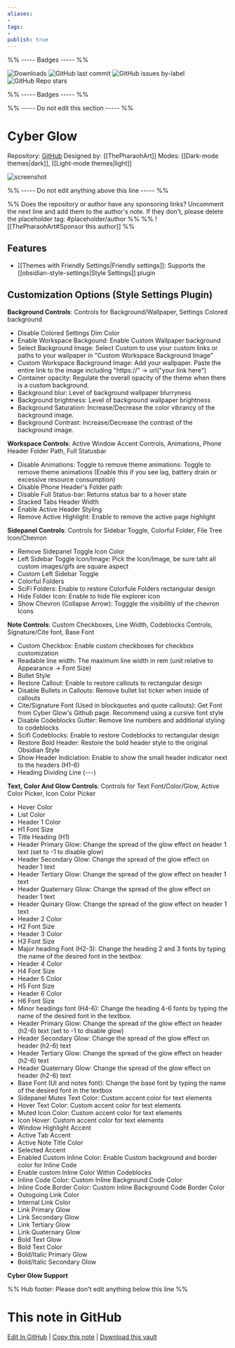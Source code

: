 ```yaml
---
aliases:
- 
tags: 
- 
publish: true
---
```


%% ----- Badges ----- %%

![Downloads](https://img.shields.io/badge/downloads-84223-573E7A?style=for-the-badge&logo=)
![GitHub last commit](https://img.shields.io/github/last-commit/ArtexJay/Obsidian-CyberGlow?color=573E7A&label=last%20update&logo=github&style=for-the-badge)
![GitHub issues by-label](https://img.shields.io/github/issues/ArtexJay/Obsidian-CyberGlow/help%20wanted?color=573E7A&logo=github&style=for-the-badge) 
![GitHub Repo stars](https://img.shields.io/github/stars/ArtexJay/Obsidian-CyberGlow?color=573E7A&logo=github&style=for-the-badge)

%% ----- Badges ----- %%

%% ----- Do not edit this section ----- %%

# Cyber Glow

Repository: [GitHub](https://github.com/ThePharaohArt/Obsidian-CyberGlow)
Designed by: [[ThePharaohArt]]
Modes: [[Dark-mode themes|dark]], [[Light-mode themes|light]]



![screenshot](https://github.com/ThePharaohArt/Obsidian-CyberGlow/raw/HEAD/Screenshot.png)

%% ----- Do not edit anything above this line ----- %% 

%% Does the repository or author have any sponsoring links? Uncomment the next line and add them to the author's note. If they don't, please delete the placeholder tag: #placeholder/author %%
%% ![[ThePharaohArt#Sponsor this author]] %%


## Features

- [[Themes with Friendly Settings|Friendly settings]]: Supports the [[obsidian-style-settings|Style Settings]] plugin

## Customization Options (Style Settings Plugin) 

**Background Controls**: Controls for Background/Wallpaper, Settings Colored background
- Disable Colored Settings Dim Color
- Enable Workspace Backgound: Enable Custom Wallpaper background
- Select Background Image: Select Custom to use your custom links or paths to your wallpaper in "Custom Workspace Background Image"
- Custom Workspace Background Image: Add your wallpaper. Paste the entire link to the image including "https://" -> url("your link here")
- Container opacity: Regulate the overall opacity of the theme when there is a custom background.
- Background blur: Level of background wallpaper blurryness
- Background brightness: Level of background wallpaper brightness
- Background Saturation: Increase/Decrease the color vibrancy of the background image.
- Background Contrast: Increase/Decrease the contrast of the background image.

**Workspace Controls**: Active Window Accent Controls, Animations, Phone Header Folder Path, Full Statusbar
- Disable Animations: Toggle to remove theme animations: Toggle to remove theme animations (Enable this if you see lag, battery drain or excessive resource consumption)
- Disable Phone Header's Folder path
- Disable Full Status-bar: Returns status bar to a hover state
- Stacked Tabs Header Width
- Enable Active Header Styling
- Remove Active Highlight: Enable to remove the active page highlight

**Sidepanel Controls**: Controls for Sidebar Toggle, Colorful Folder, File Tree Icon/Chevron
- Remove Sidepanel Toggle Icon Color
- Left Sidebar Toggle Icon/Image: Pick the Icon/Image, be sure taht all custom images/gifs are square aspect
- Custom Left Sidebar Toggle
- Colorful Folders
- SciFi Folders: Enable to restore Colorfule Folders rectangular design
- Hide Folder Icon: Enable to hide file explorer icon
- Show Chevron (Collapse Arrow): Togggle the visibilitiy of the chevron Icons

**Note Controls**: Custom Checkboxes, Line Width, Codeblocks Controls, Signature/Cite font, Base Font
- Custom Checkbox: Enable custom checkboxes for checkbox customization
- Readable line width: The maximum line width in rem (unit relative to Appearance -> Font Size)
- Bullet Style
- Restore Callout: Enable to restore callouts to rectangular design
- Disable Bullets in Callouts: Remove bullet list ticker when inside of callouts
- Cite/Signature Font (Used in blockquotes and quote callouts): Get Font from Cyber Glow's Github page. Recommend using a cursive font style
- Disable Codeblocks Gutter: Remove line numbers and additional styling to codeblocks
- Scifi Codeblocks: Enable to restore Codeblocks to rectangular design
- Restore Bold Header: Restore the bold header style to the original Obsidian Style
- Show Header Indiciation: Enable to show the small header indicator next to the headers (H1-6)
- Heading Dividing Line (---)

**Text, Color And Glow Controls**: Controls for Text Font/Color/Glow, Active Color Picker, Icon Color Picker
- Hover Color
- List Color
- Header 1 Color
- H1 Font Size
- Title Heading (H1)
- Header Primary Glow: Change the spread of the glow effect on header 1 text (set to -1 to disable glow)
- Header Secondary Glow: Change the spread of the glow effect on header 1 text
- Header Tertiary Glow: Change the spread of the glow effect on header 1 text
- Header Quaternary Glow: Change the spread of the glow effect on header 1 text
- Header Quinary Glow: Change the spread of the glow effect on header 1 text
- Header 2 Color
- H2 Font Size
- Header 3 Color
- H3 Font Size
- Major heading Font (H2-3): Change the heading 2 and 3 fonts by typing the name of the desired font in the textbox.
- Header 4 Color
- H4 Font Size
- Header 5 Color
- H5 Font Size
- Header 6 Color
- H6 Font Size
- Minor headings font (H4-6): Change the heading 4-6 fonts by typing the name of the desired font in the textbox.
- Header Primary Glow: Change the spread of the glow effect on header (h2-6) text (set to -1 to disable glow)
- Header Secondary Glow: Change the spread of the glow effect on header (h2-6) text
- Header Tertiary Glow: Change the spread of the glow effect on header (h2-6) text
- Header Quaternary Glow: Change the spread of the glow effect on header (h2-6) text
- Base Font (UI and notes font): Change the base font by typing the name of the desired font in the textbox
- Sidepanel Mutes Text Color: Custom accent color for text elements
- Hover Text Color: Custom accent color for text elements
- Muted Icon Color: Custom accent color for text elements
- Icon Hover: Custom accent color for text elements
- Window Highlight Accent
- Active Tab Accent
- Active Note Title Color
- Selected Accent
- Enabled Custom Inline Color: Enable Custom background and border color for Inline Code
- Enable custom Inline Color Within Codeblocks
- Inline Code Color: Custom Inline Background Code Color
- Inline Code Border Color: Custom Inline Background Code Border Color
- Outogoing Link Color
- Internal Link Color
- Link Primary Glow
- Link Secondary Glow
- Link Tertiary Glow
- Link Quaternary Glow
- Bold Text Glow
- Bold Text Color
- Bold/Italic Primary Glow
- Bold/Italic Secondary Glow

**Cyber Glow Support**

%% Hub footer: Please don't edit anything below this line %%

# This note in GitHub

<span class="git-footer">[Edit In GitHub](https://github.dev/obsidian-community/obsidian-hub/blob/main/02%20-%20Community%20Expansions/02.05%20All%20Community%20Expansions/Themes/Cyber%20Glow.md "git-hub-edit-note") | [Copy this note](https://raw.githubusercontent.com/obsidian-community/obsidian-hub/main/02%20-%20Community%20Expansions/02.05%20All%20Community%20Expansions/Themes/Cyber%20Glow.md "git-hub-copy-note") | [Download this vault](https://github.com/obsidian-community/obsidian-hub/archive/refs/heads/main.zip "git-hub-download-vault") </span>
